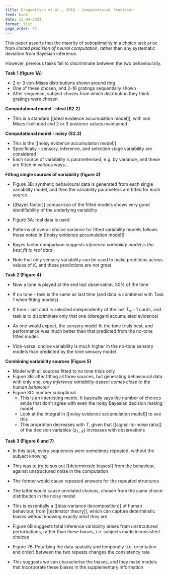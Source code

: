 ```yaml
---
title: Drugowitsch et al., 2016 - Computational Precision
feed: hide
date: 15-04-2023
format: list
page_order: 42
---
```



This paper asserts that the maority of suboptimality in a choice task arise from *limited precision of neural computation*, rather than any systematic deviation from Bayesian inference.

However, previous tasks fail to discriminate between the two behaviourally.

**Task 1 (figure 1A)**
- 2 or 3 von-Mises distributions shown around ring
- One of these chosen, and 2-16 gratings sequentially shown
- After sequence, subject choses from which distribution they think gratings were chosen

**Computational model - ideal (S2.2)**
- This is a standard [[ideal evidence accumulation model]], with von Mises likelihood and 2 or 3 posterior values maintained

**Computational model - noisy (S2.3)**
- This is the [[noisy evidence accumulation model]]
- Specifically - sensory, inference, and selection stage variability are considered
- Each source of variability is parameterised, e.g. by variance, and these are fitted in various ways...

**Fitting single sources of variability (figure 3)**
- Figure 3B: synthetic behavioural data is generated from each single variability model, and then the variability parameters are fitted for each source.
- [[Bayes factor]] comparison of the fitted models shows very good identifiability of the underlying variability

- Figure 3A: real data is used
- Patterns of overall choice variance for fitted variability models follows those noted in [[noisy evidence accumulation model]]
- Bayes factor comparison suggests *inference variability model is the best fit to real data*
- Note that only sensory variability can be used to make preditions across values of $K$, and these predictions are not great


**Task 2 (Figure 4)**
- Now a tone is played at the end last observation, 50% of the time
- If no tone - task is the same as last time (and data is combined with Task 1 when fitting models)
- If tone - last card is selected independently of the last $T_n-1$ cards, and task is to discriminate only that one (disregard accumulated evidence)

- As one would expect, the sensory model fit the tone trials best, and performance was much better than that predicted from the no-tone fitted model.
- Vice-versa: choice variability is much higher in the no-tone sensory models than predicted by the tone sensory model

**Combining variability sources (Figure 5)**
- Model with all sources fitted to no tone trials only
- Figure 3B: after fitting all three sources, but generating behavioural data with only one, *only inference variability aspect comes close to the human behaviour*
- Figure 3C: number suboptimal
	- This is an interesting metric. It basically says the number of choices amde that don't agree with even the noisy Bayesian decision making model
	- Look at the integral in [[noisy evidence accumulation model]] to see this
	- This proprotion decreases with $T$, given that [[signal-to-noise ratio]] of the decision variables ($z_{1:K}$) increases with observations


**Task 3 (Figure 6 and 7)**
- In this task, every sequences were sometimes repeated, without the subject knowing
- This was to try to sus out [[determinstic biases]] from the behaviour, against unstructured noise in the computation
- The former would cause repeated answers for the repeated structures
- The latter would cause unrelated choices, chosen from the same choice distribution in the noisy model

- This is essentially a [[bias-variance decomposition]] of human behaviour, from [[estimator theory]], which can capture determinstic biases without knowing exactly what they are
- Figure 6B suggests total inference variability arises from unstrcutured perturbations, rather than these biases, i.e. subjects made inconsistent choices

- Figure 7B: Peturbing the data spatially and temporally (i.e. orientation and order) between the two repeats changes the consistency rate
- This suggests we can characterise the biases, and they make models that incorporate these biases in the supplementary information